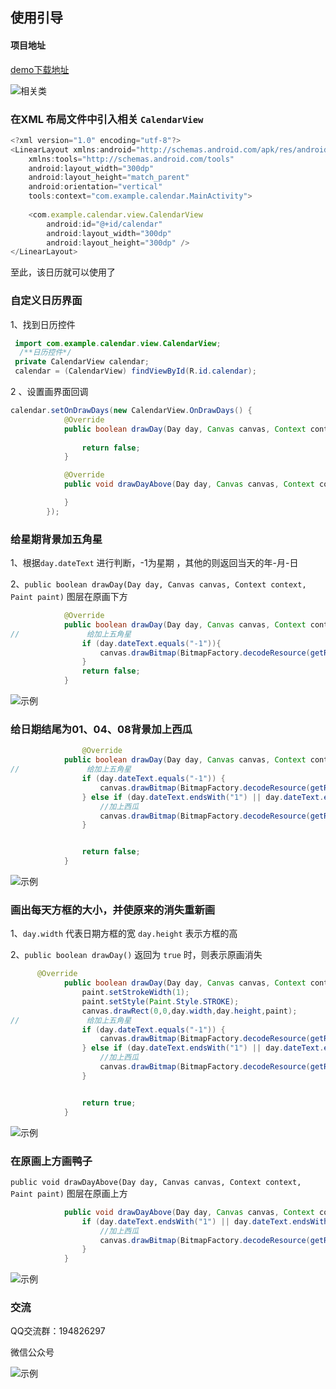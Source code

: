 ## 使用引导

#### 项目地址

[demo下载地址](https://github.com/xuanxuandaoren/CalendarView)


![相关类](./image/1.png)

### 在XML 布局文件中引入相关 `CalendarView`

```javascript
<?xml version="1.0" encoding="utf-8"?>
<LinearLayout xmlns:android="http://schemas.android.com/apk/res/android"
    xmlns:tools="http://schemas.android.com/tools"
    android:layout_width="300dp"
    android:layout_height="match_parent"
    android:orientation="vertical"
    tools:context="com.example.calendar.MainActivity">
    
    <com.example.calendar.view.CalendarView
        android:id="@+id/calendar"
        android:layout_width="300dp"
        android:layout_height="300dp" />
</LinearLayout>
```

至此，该日历就可以使用了

### 自定义日历界面

1、找到日历控件

```java
 import com.example.calendar.view.CalendarView;
  /**日历控件*/
 private CalendarView calendar;
 calendar = (CalendarView) findViewById(R.id.calendar);
```

2 、设置画界面回调

```java
calendar.setOnDrawDays(new CalendarView.OnDrawDays() {
            @Override
            public boolean drawDay(Day day, Canvas canvas, Context context, Paint paint) {
                
                return false;
            }

            @Override
            public void drawDayAbove(Day day, Canvas canvas, Context context, Paint paint) {

            }
        });
```

### 给星期背景加五角星

1、根据`day.dateText` 进行判断，-1为星期 ，其他的则返回当天的年-月-日

2、`public boolean drawDay(Day day, Canvas canvas, Context context, Paint paint)` 图层在原画下方

```java
            @Override
            public boolean drawDay(Day day, Canvas canvas, Context context, Paint paint) {
//               给加上五角星
                if (day.dateText.equals("-1")){
                    canvas.drawBitmap(BitmapFactory.decodeResource(getResources(),R.mipmap.wujiaoxing),20,20,paint);
                }
                return false;
            }
```

![示例](./image/2.png)

### 给日期结尾为01、04、08背景加上西瓜

```java
                @Override
            public boolean drawDay(Day day, Canvas canvas, Context context, Paint paint) {
//               给加上五角星
                if (day.dateText.equals("-1")) {
                    canvas.drawBitmap(BitmapFactory.decodeResource(getResources(), R.mipmap.wujiaoxing), 20, 20, paint);
                } else if (day.dateText.endsWith("1") || day.dateText.endsWith("4") || day.dateText.endsWith("8")) {
                    //加上西瓜
                    canvas.drawBitmap(BitmapFactory.decodeResource(getResources(), R.mipmap.xigua), 20, 20, paint);
                }


                return false;
            }
```

![示例](./image/3.png)

### 画出每天方框的大小，并使原来的消失重新画

1、`day.width` 代表日期方框的宽 `day.height` 表示方框的高

2、`public boolean drawDay()` 返回为 `true` 时，则表示原画消失

```java
      @Override
            public boolean drawDay(Day day, Canvas canvas, Context context, Paint paint) {
                paint.setStrokeWidth(1);
                paint.setStyle(Paint.Style.STROKE);
                canvas.drawRect(0,0,day.width,day.height,paint);
//               给加上五角星
                if (day.dateText.equals("-1")) {
                    canvas.drawBitmap(BitmapFactory.decodeResource(getResources(), R.mipmap.wujiaoxing), 20, 20, paint);
                } else if (day.dateText.endsWith("1") || day.dateText.endsWith("4") || day.dateText.endsWith("8")) {
                    //加上西瓜
                    canvas.drawBitmap(BitmapFactory.decodeResource(getResources(), R.mipmap.xigua), 20, 20, paint);
                }


                return true;
            }
```

![示例](./image/4.png)

### 在原画上方画鸭子

`public void drawDayAbove(Day day, Canvas canvas, Context context, Paint paint)` 图层在原画上方

```java
            public void drawDayAbove(Day day, Canvas canvas, Context context, Paint paint) {
                if (day.dateText.endsWith("1") || day.dateText.endsWith("4") || day.dateText.endsWith("8")) {
                    //加上西瓜
                    canvas.drawBitmap(BitmapFactory.decodeResource(getResources(), R.mipmap.yazi), 20, 20, paint);
                }
            }
```

![示例](./image/5.png)

### 交流

QQ交流群：194826297

微信公众号

![示例](./image/8.jpg) 
